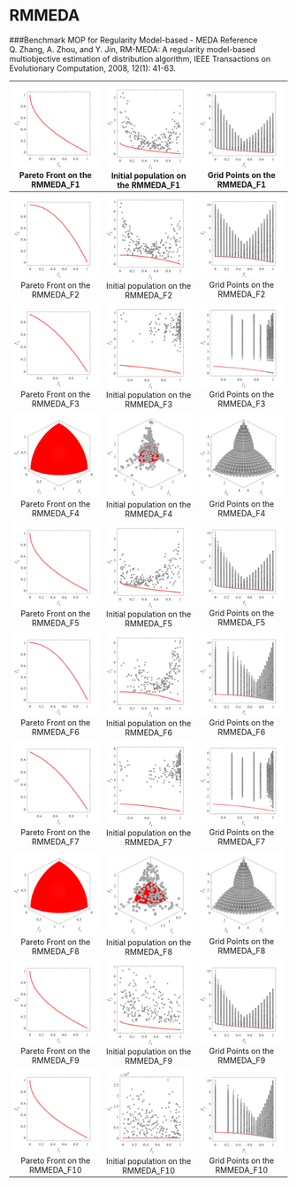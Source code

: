 # RMMEDA
###Benchmark MOP for Regularity Model-based - MEDA
Reference  
Q. Zhang, A. Zhou, and Y. Jin, RM-MEDA: A regularity model-based
multiobjective estimation of distribution algorithm, IEEE Transactions on
Evolutionary Computation, 2008, 12(1): 41-63.
 
|![image](../image/RMMEDA_F1_M2PF.svg)Pareto Front on the RMMEDA_F1|![image](../image/RMMEDA_F1_M2Init.svg)Initial population on the RMMEDA_F1|![image](../image/RMMEDA_F1_M2Grid.svg)Grid Points on the RMMEDA_F1|
|:-:|:-:|:-:|
|![image](../image/RMMEDA_F2_M2PF.svg)Pareto Front on the RMMEDA_F2|![image](../image/RMMEDA_F2_M2Init.svg)Initial population on the RMMEDA_F2|![image](../image/RMMEDA_F2_M2Grid.svg)Grid Points on the RMMEDA_F2|
|![image](../image/RMMEDA_F3_M2PF.svg)Pareto Front on the RMMEDA_F3|![image](../image/RMMEDA_F3_M2Init.svg)Initial population on the RMMEDA_F3|![image](../image/RMMEDA_F3_M2Grid.svg)Grid Points on the RMMEDA_F3|
|![image](../image/RMMEDA_F4_M3PF.svg)Pareto Front on the RMMEDA_F4|![image](../image/RMMEDA_F4_M3Init.svg)Initial population on the RMMEDA_F4|![image](../image/RMMEDA_F4_M3Grid.svg)Grid Points on the RMMEDA_F4|
|![image](../image/RMMEDA_F5_M2PF.svg)Pareto Front on the RMMEDA_F5|![image](../image/RMMEDA_F5_M2Init.svg)Initial population on the RMMEDA_F5|![image](../image/RMMEDA_F5_M2Grid.svg)Grid Points on the RMMEDA_F5|
|![image](../image/RMMEDA_F6_M2PF.svg)Pareto Front on the RMMEDA_F6|![image](../image/RMMEDA_F6_M2Init.svg)Initial population on the RMMEDA_F6|![image](../image/RMMEDA_F6_M2Grid.svg)Grid Points on the RMMEDA_F6|
|![image](../image/RMMEDA_F7_M2PF.svg)Pareto Front on the RMMEDA_F7|![image](../image/RMMEDA_F7_M2Init.svg)Initial population on the RMMEDA_F7|![image](../image/RMMEDA_F7_M2Grid.svg)Grid Points on the RMMEDA_F7|
|![image](../image/RMMEDA_F8_M3PF.svg)Pareto Front on the RMMEDA_F8|![image](../image/RMMEDA_F8_M3Init.svg)Initial population on the RMMEDA_F8|![image](../image/RMMEDA_F4_M3Grid.svg)Grid Points on the RMMEDA_F8|
|![image](../image/RMMEDA_F9_M2PF.svg)Pareto Front on the RMMEDA_F9|![image](../image/RMMEDA_F9_M2Init.svg)Initial population on the RMMEDA_F9|![image](../image/RMMEDA_F5_M2Grid.svg)Grid Points on the RMMEDA_F9|
|![image](../image/RMMEDA_F10_M2PF.svg)Pareto Front on the RMMEDA_F10|![image](../image/RMMEDA_F10_M2Init.svg)Initial population on the RMMEDA_F10|![image](../image/RMMEDA_F6_M2Grid.svg)Grid Points on the RMMEDA_F10|
